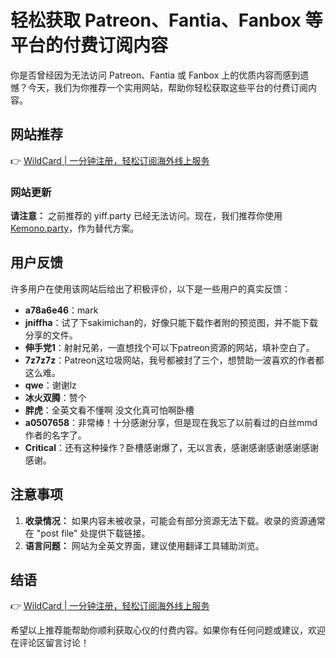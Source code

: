 # 轻松获取 Patreon、Fantia、Fanbox 等平台的付费订阅内容

你是否曾经因为无法访问 Patreon、Fantia 或 Fanbox 上的优质内容而感到遗憾？今天，我们为你推荐一个实用网站，帮助你轻松获取这些平台的付费订阅内容。

## 网站推荐

👉 [WildCard | 一分钟注册，轻松订阅海外线上服务](https://bbtdd.com/WildCard)

### 网站更新

**请注意：** 之前推荐的 yiff.party 已经无法访问。现在，我们推荐你使用 [Kemono.party](https://kemono.party/)，作为替代方案。

## 用户反馈

许多用户在使用该网站后给出了积极评价，以下是一些用户的真实反馈：

- **a78a6e46**：mark
- **jniffha**：试了下sakimichan的，好像只能下载作者附的预览图，并不能下载分享的文件。
- **伸手党1**：射射兄弟，一直想找个可以下patreon资源的网站，填补空白了。
- **7z7z7z**：Patreon这垃圾网站，我号都被封了三个，想赞助一波喜欢的作者都这么难。
- **qwe**：谢谢lz
- **冰火双腾**：赞个
- **胖虎**：全英文看不懂啊 没文化真可怕啊卧槽
- **a0507658**：非常棒！十分感谢分享，但是现在我忘了以前看过的白丝mmd作者的名字了。
- **Critical**：还有这种操作？卧槽感谢爆了，无以言表，感谢感谢感谢感谢感谢感谢。

## 注意事项

1. **收录情况：** 如果内容未被收录，可能会有部分资源无法下载。收录的资源通常在 "post file" 处提供下载链接。
2. **语言问题：** 网站为全英文界面，建议使用翻译工具辅助浏览。

## 结语

👉 [WildCard | 一分钟注册，轻松订阅海外线上服务](https://bbtdd.com/WildCard)

希望以上推荐能帮助你顺利获取心仪的付费内容。如果你有任何问题或建议，欢迎在评论区留言讨论！